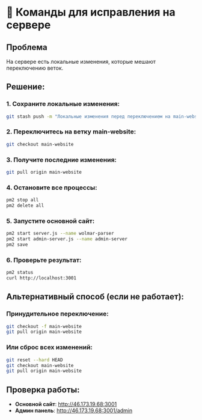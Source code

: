 # 🚨 Команды для исправления на сервере

## Проблема
На сервере есть локальные изменения, которые мешают переключению веток.

## Решение:

### 1. Сохраните локальные изменения:
```bash
git stash push -m "Локальные изменения перед переключением на main-website"
```

### 2. Переключитесь на ветку main-website:
```bash
git checkout main-website
```

### 3. Получите последние изменения:
```bash
git pull origin main-website
```

### 4. Остановите все процессы:
```bash
pm2 stop all
pm2 delete all
```

### 5. Запустите основной сайт:
```bash
pm2 start server.js --name wolmar-parser
pm2 start admin-server.js --name admin-server
pm2 save
```

### 6. Проверьте результат:
```bash
pm2 status
curl http://localhost:3001
```

## Альтернативный способ (если не работает):

### Принудительное переключение:
```bash
git checkout -f main-website
git pull origin main-website
```

### Или сброс всех изменений:
```bash
git reset --hard HEAD
git checkout main-website
git pull origin main-website
```

## Проверка работы:
- **Основной сайт**: http://46.173.19.68:3001
- **Админ панель**: http://46.173.19.68:3001/admin






